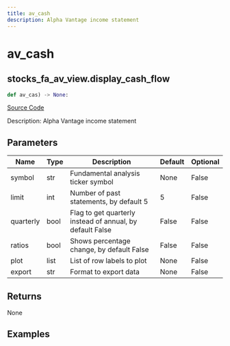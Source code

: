 ```yaml
---
title: av_cash
description: Alpha Vantage income statement
---
```

# av_cash

## stocks_fa_av_view.display_cash_flow

```python
def av_cas) -> None:
```
[Source Code](https://github.com/OpenBB-finance/OpenBBTerminal/tree/main/openbb_terminal/decorators.py#L244)

Description: Alpha Vantage income statement

## Parameters

| Name | Type | Description | Default | Optional |
| ---- | ---- | ----------- | ------- | -------- |
| symbol | str | Fundamental analysis ticker symbol | None | False |
| limit | int | Number of past statements, by default 5 | 5 | False |
| quarterly | bool | Flag to get quarterly instead of annual, by default False | False | False |
| ratios | bool | Shows percentage change, by default False | False | False |
| plot | list | List of row labels to plot | None | False |
| export | str | Format to export data | None | False |

## Returns

None

## Examples

